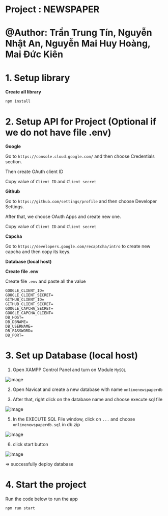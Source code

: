 # Project : NEWSPAPER
# @Author: Trần Trung Tín, Nguyễn Nhật An, Nguyễn Mai Huy Hoàng, Mai Đức Kiên

# 1. Setup library

**Create all library**
```
npm install
```

# 2. Setup API for Project (Optional if we do not have file .env)

**Google**

Go to `https://console.cloud.google.com/` and then choose Credentials section.

Then create OAuth client ID

Copy value of `Client ID` and `Client secret`

**Github**

Go to `https://github.com/settings/profile` and then choose Developer Settings.

After that, we choose OAuth Apps and create new one.

Copy value of `Client ID` and `Client secret`

**Capcha**

Go to `https://developers.google.com/recaptcha/intro` to create new capcha and then copy its keys.

**Database (local host)**

**Create file .env**

Create file `.env` and paste all the value

```
GOOGLE_CLIENT_ID=
GOOGLE_CLIENT_SECRET=
GITHUB_CLIENT_ID=
GITHUB_CLIENT_SECRET=
GOOGLE_CAPCHA_SECRET=
GOOGLE_CAPCHA_CLIENT=
DB_HOST=
DB_DBNAME=
DB_USERNAME=
DB_PASSWORD=
DB_PORT=
```

# 3. Set up Database (local host)

1. Open XAMPP Control Panel and turn on Module `MySQL`

![image](https://github.com/user-attachments/assets/a16f9c9d-4a2b-43bd-88e7-ab364035ac8b)

2. Open Navicat and create a new database with name `onlinenewspaperdb`

4. After that, right click on the database name and choose execute sql file

![image](https://github.com/user-attachments/assets/07177588-dde4-4ab9-91ac-4c9845441eb8)

5. In the EXECUTE SQL File window, click on `...` and choose `onlinenewspaperdb.sql` in db.zip

![image](https://github.com/user-attachments/assets/1fd6ce1e-fc96-49e6-bc29-258767c1b7a8)

6. click start button

![image](https://github.com/user-attachments/assets/91f27145-a2e1-4026-b2a5-18c2950c9c2e)

=> successfully deploy database

# 4. Start the project

Run the code below to run the app

```
npm run start
```
